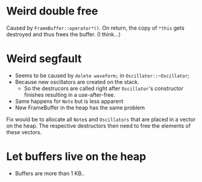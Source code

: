 
# Weird double free

Caused by `FrameBuffer::operator*()`. On return, the copy of `*this` gets destroyed and thus frees the buffer. (I think...)

# Weird segfault

* Seems to be caused by `delete waveform;` in `Oscillator::~Oscillator`;
* Because new oscillators are created on the stack.
    * So the destrucors are called right after `Oscillator`'s constructor finishes resulting in a use-after-free.
* Same happens for `Note` but is less apparent
* New FrameBuffer in the heap has the same problem

Fix would be to allocate all `Note`s and `Oscillators` that are placed in a vector on the heap. The respective destructors then need to free the elements of these vectors.

# Let buffers live on the heap

* Buffers are more than 1 KB..
